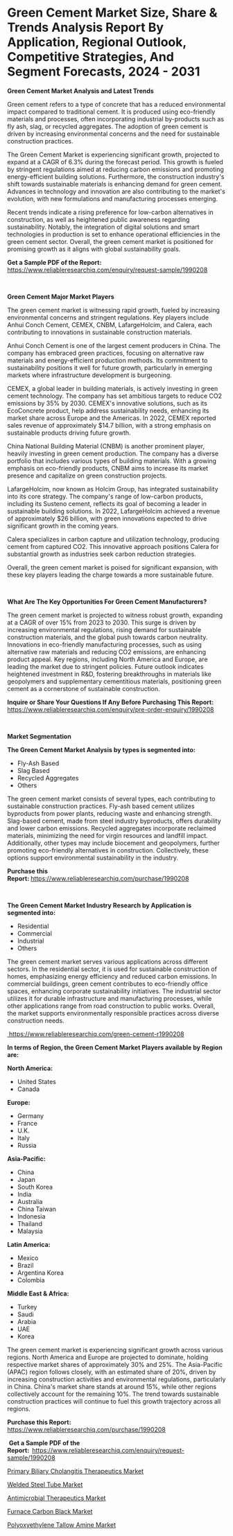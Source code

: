 <p><h1>Green Cement Market Size, Share & Trends Analysis Report By Application, Regional Outlook, Competitive Strategies, And Segment Forecasts, 2024 - 2031</h1></p><p><strong>Green Cement Market Analysis and Latest Trends</strong></p>
<p><p>Green cement refers to a type of concrete that has a reduced environmental impact compared to traditional cement. It is produced using eco-friendly materials and processes, often incorporating industrial by-products such as fly ash, slag, or recycled aggregates. The adoption of green cement is driven by increasing environmental concerns and the need for sustainable construction practices.</p><p>The Green Cement Market is experiencing significant growth, projected to expand at a CAGR of 6.3% during the forecast period. This growth is fueled by stringent regulations aimed at reducing carbon emissions and promoting energy-efficient building solutions. Furthermore, the construction industry's shift towards sustainable materials is enhancing demand for green cement. Advances in technology and innovation are also contributing to the market's evolution, with new formulations and manufacturing processes emerging.</p><p>Recent trends indicate a rising preference for low-carbon alternatives in construction, as well as heightened public awareness regarding sustainability. Notably, the integration of digital solutions and smart technologies in production is set to enhance operational efficiencies in the green cement sector. Overall, the green cement market is positioned for promising growth as it aligns with global sustainability goals.</p></p>
<p><strong>Get a Sample PDF of the Report:&nbsp;</strong> <a href="https://www.reliableresearchiq.com/enquiry/request-sample/1990208?utm_campaign=100&utm_medium=2&utm_source=Github&utm_content=ia&utm_term=15112024&utm_id=green-cement">https://www.reliableresearchiq.com/enquiry/request-sample/1990208</a></p>
<p>&nbsp;</p>
<p><strong>Green Cement Major Market Players</strong></p>
<p><p>The green cement market is witnessing rapid growth, fueled by increasing environmental concerns and stringent regulations. Key players include Anhui Conch Cement, CEMEX, CNBM, LafargeHolcim, and Calera, each contributing to innovations in sustainable construction materials.</p><p>Anhui Conch Cement is one of the largest cement producers in China. The company has embraced green practices, focusing on alternative raw materials and energy-efficient production methods. Its commitment to sustainability positions it well for future growth, particularly in emerging markets where infrastructure development is burgeoning.</p><p>CEMEX, a global leader in building materials, is actively investing in green cement technology. The company has set ambitious targets to reduce CO2 emissions by 35% by 2030. CEMEX's innovative solutions, such as its EcoConcrete product, help address sustainability needs, enhancing its market share across Europe and the Americas. In 2022, CEMEX reported sales revenue of approximately $14.7 billion, with a strong emphasis on sustainable products driving future growth.</p><p>China National Building Material (CNBM) is another prominent player, heavily investing in green cement production. The company has a diverse portfolio that includes various types of building materials. With a growing emphasis on eco-friendly products, CNBM aims to increase its market presence and capitalize on green construction projects.</p><p>LafargeHolcim, now known as Holcim Group, has integrated sustainability into its core strategy. The company's range of low-carbon products, including its Susteno cement, reflects its goal of becoming a leader in sustainable building solutions. In 2022, LafargeHolcim achieved a revenue of approximately $26 billion, with green innovations expected to drive significant growth in the coming years.</p><p>Calera specializes in carbon capture and utilization technology, producing cement from captured CO2. This innovative approach positions Calera for substantial growth as industries seek carbon reduction strategies.</p><p>Overall, the green cement market is poised for significant expansion, with these key players leading the charge towards a more sustainable future.</p></p>
<p>&nbsp;</p>
<p><strong>What Are The Key Opportunities For Green Cement Manufacturers?</strong></p>
<p><p>The green cement market is projected to witness robust growth, expanding at a CAGR of over 15% from 2023 to 2030. This surge is driven by increasing environmental regulations, rising demand for sustainable construction materials, and the global push towards carbon neutrality. Innovations in eco-friendly manufacturing processes, such as using alternative raw materials and reducing CO2 emissions, are enhancing product appeal. Key regions, including North America and Europe, are leading the market due to stringent policies. Future outlook indicates heightened investment in R&D, fostering breakthroughs in materials like geopolymers and supplementary cementitious materials, positioning green cement as a cornerstone of sustainable construction.</p></p>
<p><strong>Inquire or Share Your Questions If Any Before Purchasing This Report:</strong> <a href="https://www.reliableresearchiq.com/enquiry/pre-order-enquiry/1990208?utm_campaign=100&utm_medium=2&utm_source=Github&utm_content=ia&utm_term=15112024&utm_id=green-cement">https://www.reliableresearchiq.com/enquiry/pre-order-enquiry/1990208</a></p>
<p>&nbsp;</p>
<p><strong>Market Segmentation</strong></p>
<p><strong>The Green Cement Market Analysis by types is segmented into:</strong></p>
<p><ul><li>Fly-Ash Based</li><li>Slag Based</li><li>Recycled Aggregates</li><li>Others</li></ul></p>
<p><p>The green cement market consists of several types, each contributing to sustainable construction practices. Fly-ash based cement utilizes byproducts from power plants, reducing waste and enhancing strength. Slag-based cement, made from steel industry byproducts, offers durability and lower carbon emissions. Recycled aggregates incorporate reclaimed materials, minimizing the need for virgin resources and landfill impact. Additionally, other types may include biocement and geopolymers, further promoting eco-friendly alternatives in construction. Collectively, these options support environmental sustainability in the industry.</p></p>
<p><strong>Purchase this Report:&nbsp;</strong><a href="https://www.reliableresearchiq.com/purchase/1990208?utm_campaign=100&utm_medium=2&utm_source=Github&utm_content=ia&utm_term=15112024&utm_id=green-cement">https://www.reliableresearchiq.com/purchase/1990208</a></p>
<p>&nbsp;</p>
<p><strong>The Green Cement Market Industry Research by Application is segmented into:</strong></p>
<p><ul><li>Residential</li><li>Commercial</li><li>Industrial</li><li>Others</li></ul></p>
<p><p>The green cement market serves various applications across different sectors. In the residential sector, it is used for sustainable construction of homes, emphasizing energy efficiency and reduced carbon emissions. In commercial buildings, green cement contributes to eco-friendly office spaces, enhancing corporate sustainability initiatives. The industrial sector utilizes it for durable infrastructure and manufacturing processes, while other applications range from road construction to public works. Overall, the market supports environmentally responsible practices across diverse construction needs.</p></p>
<p><a href="https://www.reliableresearchiq.com/green-cement-r1990208?utm_campaign=100&utm_medium=2&utm_source=Github&utm_content=ia&utm_term=15112024&utm_id=green-cement">&nbsp;https://www.reliableresearchiq.com/green-cement-r1990208</a></p>
<p><strong>In terms of Region, the Green Cement Market Players available by Region are:</strong></p>
<p>
    <p> <strong> North America: </strong>
        <ul>
            <li>United States</li>
            <li>Canada</li>
        </ul>
        </p> 
    <p> <strong> Europe: </strong>
        <ul>
            <li>Germany</li>
            <li>France</li>
            <li>U.K.</li>
            <li>Italy</li>
            <li>Russia</li>
        </ul>
        </p> 
    <p> <strong> Asia-Pacific: </strong>
        <ul>
            <li>China</li>
            <li>Japan</li>
            <li>South Korea</li>
            <li>India</li>
            <li>Australia</li>
            <li>China Taiwan</li>
            <li>Indonesia</li>
            <li>Thailand</li>
            <li>Malaysia</li>
        </ul>
        </p> 
    <p> <strong> Latin America: </strong>
        <ul>
            <li>Mexico</li>
            <li>Brazil</li>
            <li>Argentina Korea</li>
            <li>Colombia</li>
        </ul>
        </p> 
    <p> <strong> Middle East & Africa: </strong>
        <ul>
            <li>Turkey</li>
            <li>Saudi</li>
            <li>Arabia</li>
            <li>UAE</li>
            <li>Korea</li>
        </ul>
    </p>
    </p>
<p><p>The green cement market is experiencing significant growth across various regions. North America and Europe are projected to dominate, holding respective market shares of approximately 30% and 25%. The Asia-Pacific (APAC) region follows closely, with an estimated share of 20%, driven by increasing construction activities and environmental regulations, particularly in China. China's market share stands at around 15%, while other regions collectively account for the remaining 10%. The trend towards sustainable construction practices will continue to fuel this growth trajectory across all regions.</p></p>
<p><strong>Purchase this Report: </strong><a href="https://www.reliableresearchiq.com/purchase/1990208?utm_campaign=100&utm_medium=2&utm_source=Github&utm_content=ia&utm_term=15112024&utm_id=green-cement">https://www.reliableresearchiq.com/purchase/1990208</a></p>
<p>&nbsp;<strong>Get a Sample PDF of the Report:&nbsp;&nbsp;</strong><a href="https://www.reliableresearchiq.com/enquiry/request-sample/1990208?utm_campaign=100&utm_medium=2&utm_source=Github&utm_content=ia&utm_term=15112024&utm_id=green-cement">https://www.reliableresearchiq.com/enquiry/request-sample/1990208</a></p>
<p><strong></strong></p>
<p><p><a href="https://issuu.com/reportprime-2/docs/primary-biliary-cholangitis-therape_1914c81b4aa7c4?utm_campaign=100&utm_medium=2&utm_source=Github&utm_content=ia&utm_term=15112024&utm_id=green-cement">Primary Biliary Cholangitis Therapeutics Market</a></p><p><a href="https://www.linkedin.com/pulse/welded-steel-tube-market-global-insights-regional-analysis-1sn2e?utm_campaign=100&utm_medium=2&utm_source=Github&utm_content=ia&utm_term=15112024&utm_id=green-cement">Welded Steel Tube Market</a></p><p><a href="https://issuu.com/reportprime-2/docs/antimicrobial-therapeutics-market-s_6e3cbfa21ed59b?utm_campaign=100&utm_medium=2&utm_source=Github&utm_content=ia&utm_term=15112024&utm_id=green-cement">Antimicrobial Therapeutics Market</a></p><p><a href="https://www.linkedin.com/pulse/global-furnace-carbon-black-market-analysis-trends-forecasts-wgtue?utm_campaign=100&utm_medium=2&utm_source=Github&utm_content=ia&utm_term=15112024&utm_id=green-cement">Furnace Carbon Black Market</a></p><p><a href="https://www.linkedin.com/pulse/polyoxyethylene-tallow-amine-market-opportunities-emerging-kjyre?utm_campaign=100&utm_medium=2&utm_source=Github&utm_content=ia&utm_term=15112024&utm_id=green-cement">Polyoxyethylene Tallow Amine Market</a></p></p>